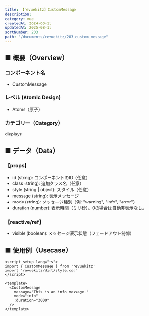 ```yaml
---
title: 【revuekitz】CustomMessage
description:
category: vue
createdAt: 2024-08-11
updatedAt: 2025-08-11
sortNumber: 203
path: "/documents/revuekitz/203_custom_message"
--- 
```


<nuxt-content-wrapper>

## ■ 概要（Overview）
### コンポーネント名
- CustomMessage

### レベル (Atomic Design)
- Atoms（原子）

### カテゴリー（Category）
displays

## ■ データ（Data）
### 【props】
- id (string): コンポーネントのID（任意）
- class (string): 追加クラス名（任意）
- style (string | object): スタイル（任意）
- message (string): 表示メッセージ
- mode (string): メッセージ種別（例: "warning", "info", "error"）
- duration (number): 表示時間（ミリ秒）。0の場合は自動非表示なし。

### 【reactive/ref】
- visible (boolean): メッセージ表示状態（フェードアウト制御）

## ■ 使用例（Usecase）
```vue
<script setup lang="ts">
import { CustomMessage } from 'revuekitz'
import 'revuekitz/dist/style.css'
</script>

<template>
  <CustomMessage
    message="This is an info message."
    mode="info"
    :duration="3000"
  />
</template>
```
</nuxt-content-wrapper>